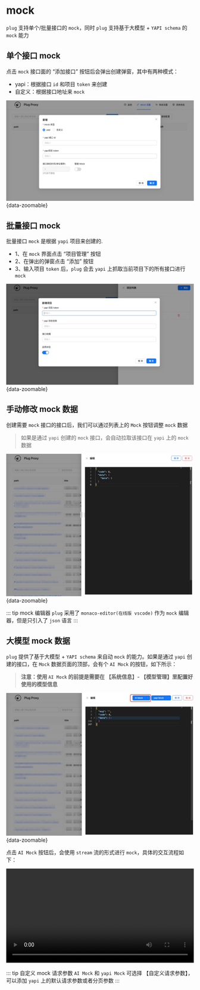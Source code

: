 # mock

`plug` 支持单个/批量接口的 `mock`，同时 `plug` 支持基于大模型 + `YAPI schema` 的 `mock` 能力

## 单个接口 mock

点击 `mock` 接口面的 “添加接口” 按钮后会弹出创建弹窗，其中有两种模式：

- yapi：根据接口 `id` 和项目 `token` 来创建  
- 自定义：根据接口地址来 `mock`  

![alt text](./images/mock-single.jpg){data-zoomable}  

## 批量接口 mock

批量接口 `mock` 是根据 `yapi` 项目来创建的.

- 1、在 `mock` 界面点击 “项目管理” 按钮   
- 2、在弹出的弹窗点击 “添加” 按钮    
- 3、输入项目 `token` 后，`plug` 会去 `yapi` 上抓取当前项目下的所有接口进行 `mock`  

![alt text](./images/mock-batch.jpg){data-zoomable}

## 手动修改 mock 数据

创建需要 `mock` 接口的接口后，我们可以通过列表上的 `Mock` 按钮调整 `mock` 数据

> 如果是通过 `yapi` 创建的 `mock` 接口，会自动拉取该接口在 `yapi` 上的 `mock` 数据

![alt text](./images/mock-by-manual.jpg){data-zoomable}

::: tip mock 编辑器
`plug` 采用了 `monaco-editor(在线版 vscode)` 作为 `mock` 编辑器，但是只引入了 `json` 语言
:::

## 大模型 mock 数据

`plug` 提供了基于大模型 + `YAPI schema` 来自动 `mock` 的能力。如果是通过 `yapi` 创建的接口，在 `Mock` 数据页面的顶部，会有个 `AI Mock` 的按钮，如下所示： 

> **注意：使用 `AI Mock` 的前提是需要在 【系统信息】- 【模型管理】里配置好使用的模型信息**

![alt text](./images/mock-by-llm-btn.jpg){data-zoomable}

点击 `AI Mock` 按钮后，会使用 `stream` 流的形式进行 `mock`，具体的交互流程如下：

<video controls width="100%">
  <source src="./images/mock-by-llm-process.mov">
  您的浏览器不支持 HTML5 视频。
</video>

::: tip 自定义 mock 请求参数
`AI Mock` 和 `yapi Mock` 可选择 【自定义请求参数】，可以添加 `yapi` 上的默认请求参数或者分页参数
:::